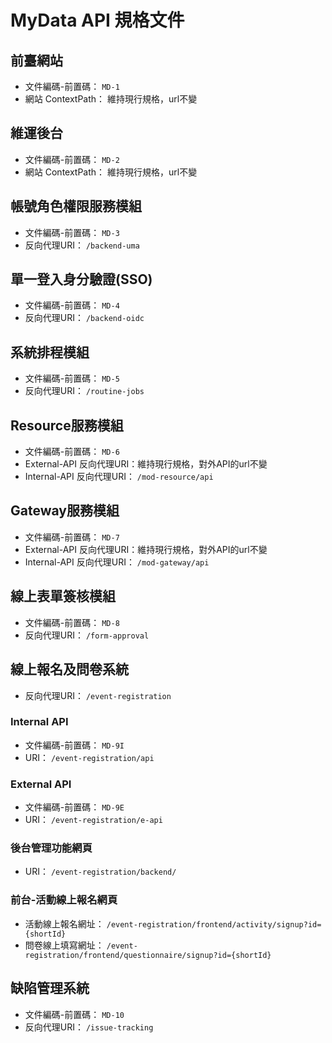 # MyData API 規格文件

## 前臺網站
- 文件編碼-前置碼： `MD-1`
- 網站 ContextPath： 維持現行規格，url不變

## 維運後台
- 文件編碼-前置碼： `MD-2`
- 網站 ContextPath： 維持現行規格，url不變

## 帳號角色權限服務模組
- 文件編碼-前置碼： `MD-3`
- 反向代理URI： `/backend-uma`

## 單一登入身分驗證(SSO)
- 文件編碼-前置碼： `MD-4`
- 反向代理URI： `/backend-oidc`

## 系統排程模組
- 文件編碼-前置碼： `MD-5`
- 反向代理URI： `/routine-jobs`

## Resource服務模組
- 文件編碼-前置碼： `MD-6`
- External-API 反向代理URI：維持現行規格，對外API的url不變
- Internal-API 反向代理URI： `/mod-resource/api`

## Gateway服務模組
- 文件編碼-前置碼： `MD-7`
- External-API 反向代理URI：維持現行規格，對外API的url不變
- Internal-API 反向代理URI： `/mod-gateway/api`

## 線上表單簽核模組
- 文件編碼-前置碼： `MD-8`
- 反向代理URI： `/form-approval`

## 線上報名及問卷系統
- 反向代理URI： `/event-registration`
### Internal API
- 文件編碼-前置碼： `MD-9I`
- URI： `/event-registration/api`
### External API
- 文件編碼-前置碼： `MD-9E`
- URI： `/event-registration/e-api`
### 後台管理功能網頁
- URI： `/event-registration/backend/`
### 前台-活動線上報名網頁
- 活動線上報名網址： `/event-registration/frontend/activity/signup?id={shortId}`
- 問卷線上填寫網址： `/event-registration/frontend/questionnaire/signup?id={shortId}`

## 缺陷管理系統
- 文件編碼-前置碼： `MD-10`
- 反向代理URI： `/issue-tracking`


